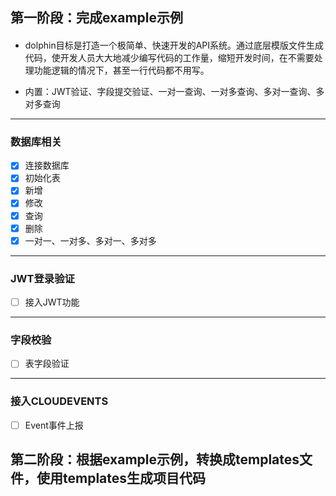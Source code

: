 ## 第一阶段：完成example示例

#### 
- dolphin目标是打造一个极简单、快速开发的API系统。通过底层模版文件生成代码，使开发人员大大地减少编写代码的工作量，缩短开发时间，在不需要处理功能逻辑的情况下，甚至一行代码都不用写。

- 内置：JWT验证、字段提交验证、一对一查询、一对多查询、多对一查询、多对多查询

---
### 数据库相关
  - [x] 连接数据库
  - [x] 初始化表
  - [x] 新增
  - [x] 修改
  - [x] 查询
  - [x] 删除
  - [x] 一对一、一对多、多对一、多对多
---

### JWT登录验证
  - [ ] 接入JWT功能

---

### 字段校验
  - [ ] 表字段验证
---


### 接入CLOUDEVENTS
  - [ ] Event事件上报

## 第二阶段：根据example示例，转换成templates文件，使用templates生成项目代码